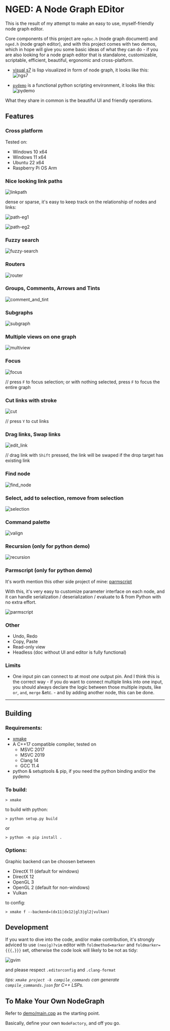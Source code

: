 NGED: A **N**ode **G**raph **ED**itor
=====================================

This is the result of my attempt to make an easy to use, myself-friendly node graph editor.

Core components of this project are `ngdoc.h` (node graph document) and `nged.h` (node graph editor), and with this project comes with two demos, which in hope will give you some basic ideas of what they can do - if you are also looking for a node graph editor that is standalone, customizable, scriptable, efficient, beautiful, ergonomic and cross-platform.

* [visual s7](ngs7/) is lisp visualized in form of node graph, it looks like this:
  ![ngs7](screenshots/Snipaste_s7.png)

* [`pydemo`](pydemmo/) is a functional python scripting environment, it looks like this:
  ![pydemo](screenshots/Snipaste_2023-09-29_00-07-44.png)

What they share in common is the beautiful UI and friendly operations.

## Features

### Cross platform

Tested on:

* Windows 10 x64
* Windows 11 x64
* Ubuntu 22 x64
* Raspberry Pi OS Arm

### Nice looking link paths

![linkpath](screenshots/GIF_linkpath.gif)

dense or sparse, it's easy to keep track on the relationship of nodes and links:

![path-eg1](screenshots/path-eg1.png)

![path-eg2](screenshots/path-eg2.png)

### Fuzzy search

![fuzzy-search](screenshots/GIF_fuzzysearch.gif)

### Routers

![router](screenshots/GIF_router.gif)

### Groups, Comments, Arrows and Tints

![comment_and_tint](screenshots/GIF_comment_and_tint.gif)

### Subgraphs

![subgraph](screenshots/GIF_subgraph.gif)

### Multiple views on one graph

![multiview](screenshots/GIF_multiview.gif)

### Focus

![focus](screenshots/GIF_focus.gif)

// press `F` to focus selection; or with nothing selected, press `F` to focus the entire graph

### Cut links with stroke

![cut](screenshots/GIF_cut_stroke.gif)

// press `Y` to cut links

### Drag links, Swap links

![edit_link](screenshots/GIF_edit_link.gif)

// drag link with `Shift` pressed, the link will be swaped if the drop target has existing link

### Find node

![find_node](screenshots/GIF_fuzzysearch_node.gif)

### Select, add to selection, remove from selection

![selection](screenshots/GIF_adv_select.gif)


### Command palette

![valign](screenshots/GIF_cmd_valign.gif)

### Recursion (only for python demo)

![recursion](screenshots/recursion.png)

### Parmscript (only for python demo)

It's worth mention this other side project of mine: [parmscript](https://github.com/hugeproblem/parmscript)

With this, it's very easy to customize parameter interface on each node, and it can handle serialization / deserialization / evaluate to & from Python with no extra effort.

![parmscript](screenshots/GIF_parmscript.gif)

### Other

* Undo, Redo
* Copy, Paste
* Read-only view
* Headless (doc without UI and editor is fully functional)

### Limits

* One input pin can connect to at most _one_ output pin.
  And I think this is the correct way - if you do want to connect multiple links into one input,
  you should always declare the logic between those multiple inputs, like `or`, `and`, `merge` &etc. - and by adding another node, this can be done.

-----

## Building

### Requirements:

* [xmake](https://xmake.io/)
* A C++17 compatible compiler, tested on
  * MSVC 2017
  * MSVC 2019
  * Clang 14
  * GCC 11.4
* python & setuptools & pip, if you need the python binding and/or the pydemo

### To build:


```
> xmake
```

to build with python:

```
> python setup.py build
```

or

```
> python -m pip install .
```

### Options:

Graphic backend can be choosen between

* DirectX 11 (default for windows)
* DirectX 12
* OpenGL 3
* OpenGL 2 (default for non-windows)
* Vulkan

to config:

```
> xmake f --backend=(dx11|dx12|gl3|gl2|vulkan)
```

## Development

If you want to dive into the code, and/or make contribution,
it's strongly adviced to use `(neo|g)?vim` editor with `foldmethod=marker` and `foldmarker={{{,}}}` set,
otherwise the code look will likely to be not as tidy:

![gvim](screenshots/code_with_gvim.png)

and please respect `.editorconfig` and `.clang-format`

_tips: `xmake project -k compile_commands` can generate `compile_commands.json` for C++ LSPs._


## To Make Your Own NodeGraph

Refer to [demo/main.cpp](demo/main.cpp) as the starting point.

Basically, define your own `NodeFactory`, and off you go.

